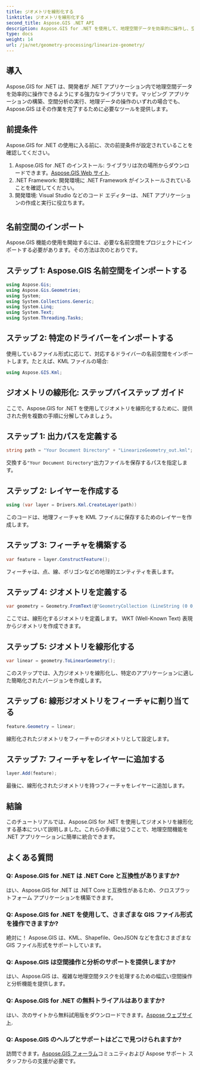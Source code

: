 ```yaml
---
title: ジオメトリを線形化する
linktitle: ジオメトリを線形化する
second_title: Aspose.GIS .NET API
description: Aspose.GIS for .NET を使用して、地理空間データを効率的に操作し、空間分析を実行し、.NET アプリケーション内で地理を操作する方法を学びます。
type: docs
weight: 14
url: /ja/net/geometry-processing/linearize-geometry/
---
```

## 導入
Aspose.GIS for .NET は、開発者が .NET アプリケーション内で地理空間データを効率的に操作できるようにする強力なライブラリです。マッピング アプリケーションの構築、空間分析の実行、地理データの操作のいずれの場合でも、Aspose.GIS はその作業を完了するために必要なツールを提供します。
## 前提条件
Aspose.GIS for .NET の使用に入る前に、次の前提条件が設定されていることを確認してください。
1. Aspose.GIS for .NET のインストール: ライブラリは次の場所からダウンロードできます。[Aspose.GIS Web サイト](https://releases.aspose.com/gis/net/).
2. .NET Framework: 開発環境に .NET Framework がインストールされていることを確認してください。
3. 開発環境: Visual Studio などのコード エディターは、.NET アプリケーションの作成と実行に役立ちます。
#
## 名前空間のインポート
Aspose.GIS 機能の使用を開始するには、必要な名前空間をプロジェクトにインポートする必要があります。その方法は次のとおりです。
## ステップ 1: Aspose.GIS 名前空間をインポートする
```csharp
using Aspose.Gis;
using Aspose.Gis.Geometries;
using System;
using System.Collections.Generic;
using System.Linq;
using System.Text;
using System.Threading.Tasks;
```
## ステップ 2: 特定のドライバーをインポートする
使用しているファイル形式に応じて、対応するドライバーの名前空間をインポートします。たとえば、KML ファイルの場合:
```csharp
using Aspose.GIS.Kml;
```
## ジオメトリの線形化: ステップバイステップ ガイド
ここで、Aspose.GIS for .NET を使用してジオメトリを線形化するために、提供された例を複数の手順に分解してみましょう。
## ステップ 1: 出力パスを定義する
```csharp
string path = "Your Document Directory" + "LinearizeGeometry_out.kml";
```
交換する`"Your Document Directory"`出力ファイルを保存するパスを指定します。
## ステップ 2: レイヤーを作成する
```csharp
using (var layer = Drivers.Kml.CreateLayer(path))
```
このコードは、地理フィーチャを KML ファイルに保存するためのレイヤーを作成します。
## ステップ 3: フィーチャを構築する
```csharp
var feature = layer.ConstructFeature();
```
フィーチャは、点、線、ポリゴンなどの地理的エンティティを表します。
## ステップ 4: ジオメトリを定義する
```csharp
var geometry = Geometry.FromText(@"GeometryCollection (LineString (0 0, 1 1, 2 0),CompoundCurve ((4 0, 5 1), CircularString (5 1, 6 2, 7 1)))");
```
ここでは、線形化するジオメトリを定義します。 WKT (Well-Known Text) 表現からジオメトリを作成できます。
## ステップ 5: ジオメトリを線形化する
```csharp
var linear = geometry.ToLinearGeometry();
```
このステップでは、入力ジオメトリを線形化し、特定のアプリケーションに適した簡略化されたバージョンを作成します。
## ステップ 6: 線形ジオメトリをフィーチャに割り当てる
```csharp
feature.Geometry = linear;
```
線形化されたジオメトリをフィーチャのジオメトリとして設定します。
## ステップ 7: フィーチャをレイヤーに追加する
```csharp
layer.Add(feature);
```
最後に、線形化されたジオメトリを持つフィーチャをレイヤーに追加します。

## 結論
このチュートリアルでは、Aspose.GIS for .NET を使用してジオメトリを線形化する基本について説明しました。これらの手順に従うことで、地理空間機能を .NET アプリケーションに簡単に統合できます。
## よくある質問
### Q: Aspose.GIS for .NET は .NET Core と互換性がありますか?
はい、Aspose.GIS for .NET は .NET Core と互換性があるため、クロスプラットフォーム アプリケーションを構築できます。
### Q: Aspose.GIS for .NET を使用して、さまざまな GIS ファイル形式を操作できますか?
絶対に！ Aspose.GIS は、KML、Shapefile、GeoJSON などを含むさまざまな GIS ファイル形式をサポートしています。
### Q: Aspose.GIS は空間操作と分析のサポートを提供しますか?
はい、Aspose.GIS は、複雑な地理空間タスクを処理するための幅広い空間操作と分析機能を提供します。
### Q: Aspose.GIS for .NET の無料トライアルはありますか?
はい、次のサイトから無料試用版をダウンロードできます。[Aspose ウェブサイト](https://releases.aspose.com/).
### Q: Aspose.GIS のヘルプとサポートはどこで見つけられますか?
訪問できます。[Aspose.GIS フォーラム](https://forum.aspose.com/c/gis/33)コミュニティおよび Aspose サポート スタッフからの支援が必要です。